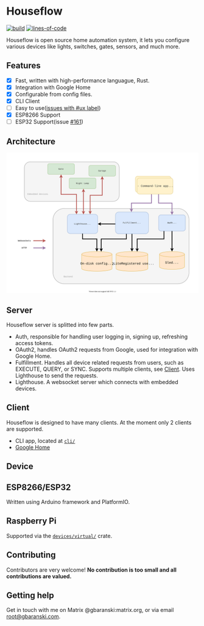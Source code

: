 # Houseflow

[![build](https://img.shields.io/github/workflow/status/gbaranski/houseflow/CI)](https://github.com/gbaranski/houseflow/actions?query=workflow%3ACI)
[![lines-of-code](https://img.shields.io/tokei/lines/github/gbaranski/houseflow)](https://github.com/gbaranski/houseflow)

Houseflow is open source home automation system, it lets you configure various devices like lights, switches, gates, sensors, and much more.

## Features

- [x] Fast, written with high-performance languague, Rust.
- [x] Integration with Google Home
- [x] Configurable from config files.
- [x] CLI Client
- [ ] Easy to use([issues with #ux label](https://github.com/gbaranski/houseflow/issues?q=is%3Aissue+label%3Aux+))
- [x] ESP8266 Support 
- [ ] ESP32 Support(issue [#161](https://github.com/gbaranski/houseflow/issues/161))

## Architecture

<img src="./docs/architecture.svg">

## Server

Houseflow server is splitted into few parts.

- Auth, responsible for handling user logging in, signing up, refreshing access tokens.
- OAuth2, handles OAuth2 requests from Google, used for integration with Google Home.
- Fulfillment. Handles all device related requests from users, such as EXECUTE, QUERY, or SYNC. Supports multiple clients, see [Client](#Client). Uses Lighthouse to send the requests.
- Lighthouse. A websocket server which connects with embedded devices.

## Client

Houseflow is designed to have many clients. At the moment only 2 clients are supported.

- CLI app, located at [`cli/`](./cli)
- [Google Home](https://developers.google.com/assistant/smarthome/overview)

## Device

## ESP8266/ESP32

Written using Arduino framework and PlatformIO.

## Raspberry Pi

Supported via the [`devices/virtual/`](devices/virtual) crate.

## Contributing
Contributors are very welcome! **No contribution is too small and all contributions are valued.**

## Getting help

Get in touch with me on Matrix @gbaranski:matrix.org, or via email root@gbaranski.com.
